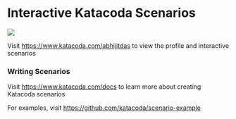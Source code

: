 # Interactive Katacoda Scenarios

[![](http://shields.katacoda.com/katacoda/abhijitdas/count.svg)](https://www.katacoda.com/abhijitdas "Get your profile on Katacoda.com")

Visit https://www.katacoda.com/abhijitdas to view the profile and interactive scenarios

### Writing Scenarios
Visit https://www.katacoda.com/docs to learn more about creating Katacoda scenarios

For examples, visit https://github.com/katacoda/scenario-example
